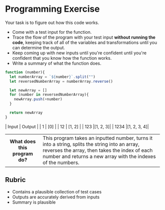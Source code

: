 # Programming Exercise

Your task is to figure out how this code works.

* Come with a test input for the function.
* Trace the flow of the program with your test input **without running the code**, keeping track of all of the variables and transformations until you can determine the output.
* Keep coming up with new inputs until you're confident until you're confident that you know how the function works.
* Write a summary of what the function does.

```js
function (number){
  let numberArray = `${number}`.split("")
  let reversedNumberArray = numberArray.reverse()

  let newArray = []
  for (number in reversedNumberArray){
    newArray.push(+number)
  }

  return newArray
}
```

| Input | Output |
| 1     | [0]    |
| 12    | [1, 2] | 
| 123   |[1, 2, 3]| 
| 1234  |[1, 2, 3, 4]| 

<table>
  <tr>
    <th>What does this program do?</th>
    <td>This program takes an inputted number, turns it into a string, splits the string into an array, reverses the array, then takes the index of each number and returns a new array with the indexes of the numbers.</td>
  </tr>
</table>

## Rubric

* Contains a plausible collection of test cases
* Outputs are accurately derived from inputs
* Summary is plausible

